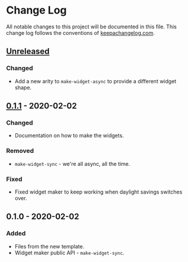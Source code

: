 # Change Log
All notable changes to this project will be documented in this file. This change log follows the conventions of [keepachangelog.com](http://keepachangelog.com/).

## [Unreleased]
### Changed
- Add a new arity to `make-widget-async` to provide a different widget shape.

## [0.1.1] - 2020-02-02
### Changed
- Documentation on how to make the widgets.

### Removed
- `make-widget-sync` - we're all async, all the time.

### Fixed
- Fixed widget maker to keep working when daylight savings switches over.

## 0.1.0 - 2020-02-02
### Added
- Files from the new template.
- Widget maker public API - `make-widget-sync`.

[Unreleased]: https://github.com/your-name/clj-scrape/compare/0.1.1...HEAD
[0.1.1]: https://github.com/your-name/clj-scrape/compare/0.1.0...0.1.1
